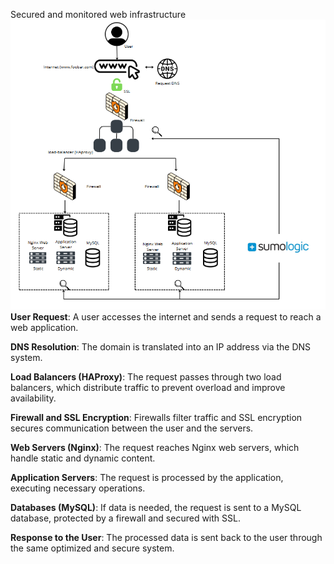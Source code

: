 Secured and monitored web infrastructure
![Exercice 2](Diagram/Exercice%202.png)
**User Request**: A user accesses the internet and sends a request to reach a web application.

**DNS Resolution**: The domain is translated into an IP address via the DNS system.

**Load Balancers (HAProxy)**: The request passes through two load balancers, which distribute traffic to prevent overload and improve availability.

**Firewall and SSL Encryption**: Firewalls filter traffic and SSL encryption secures communication between the user and the servers.

**Web Servers (Nginx)**: The request reaches Nginx web servers, which handle static and dynamic content.

**Application Servers**: The request is processed by the application, executing necessary operations.

**Databases (MySQL)**: If data is needed, the request is sent to a MySQL database, protected by a firewall and secured with SSL.

**Response to the User**: The processed data is sent back to the user through the same optimized and secure system.